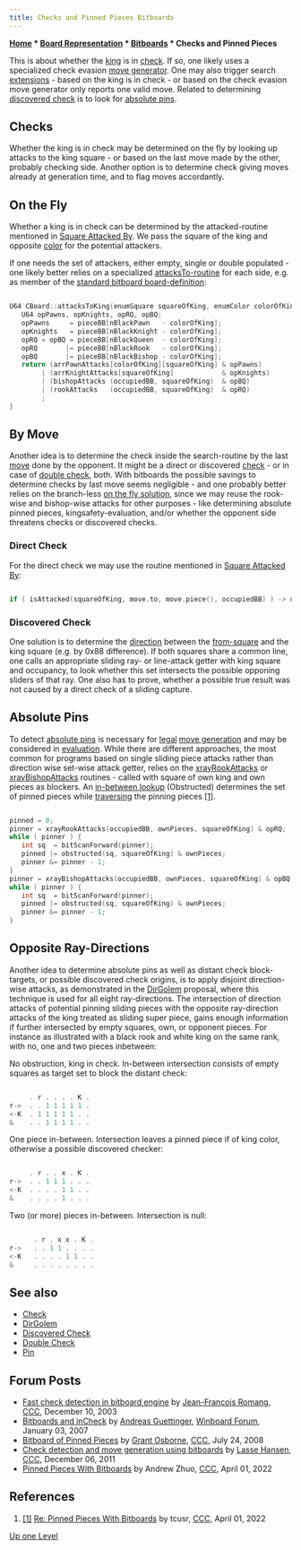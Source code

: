 ```yaml
---
title: Checks and Pinned Pieces Bitboards
---
```

**[Home](Home "Home") * [Board Representation](Board_Representation "Board Representation") * [Bitboards](Bitboards "Bitboards") * Checks and Pinned Pieces**

This is about whether the [king](King "King") is in [check](Check "Check"). If so, one likely uses a specialized check evasion [move generator](Move_Generation "Move Generation"). One may also trigger search [extensions](Extensions "Extensions") - based on the king is in check - or based on the check evasion move generator only reports one valid move. Related to determining [discovered check](Discovered_Check "Discovered Check") is to look for [absolute pins](Pin#AbsolutePin "Pin").

## Checks

Whether the king is in check may be determined on the fly by looking up attacks to the king square - or based on the last move made by the other, probably checking side. Another option is to determine check giving moves already at generation time, and to flag moves accordantly.

## On the Fly

Whether a king is in check can be determined by the attacked-routine mentioned in [Square Attacked By](Square_Attacked_By#AnyAttackBySide "Square Attacked By"). We pass the square of the king and opposite [color](Color "Color") for the potential attackers.

If one needs the set of attackers, either empty, single or double populated - one likely better relies on a specialized [attacksTo-routine](Square_Attacked_By#ByAllPieces "Square Attacked By") for each side, e.g. as member of the [standard bitboard board-definition](Bitboard_Board-Definition "Bitboard Board-Definition"):

```C++

U64 CBoard::attacksToKing(enumSquare squareOfKing, enumColor colorOfKing) {
   U64 opPawns, opKnights, opRQ, opBQ;
   opPawns     = pieceBB[nBlackPawn   - colorOfKing];
   opKnights   = pieceBB[nBlackKnight - colorOfKing];
   opRQ = opBQ = pieceBB[nBlackQueen  - colorOfKing];
   opRQ       |= pieceBB[nBlackRook   - colorOfKing];
   opBQ       |= pieceBB[nBlackBishop - colorOfKing];
   return (arrPawnAttacks[colorOfKing][squareOfKing] & opPawns)
        | (arrKnightAttacks[squareOfKing]            & opKnights)
        | (bishopAttacks (occupiedBB, squareOfKing)  & opBQ)
        | (rookAttacks   (occupiedBB, squareOfKing)  & opRQ)
        ;
}

```

## By Move

Another idea is to determine the check inside the search-routine by the last [move](Moves "Moves") done by the opponent. It might be a direct or discovered [check](Check "Check") - or in case of [double check](Double_Check "Double Check"), both. With bitboards the possible savings to determine checks by last move seems negligible - and one probably better relies on the branch-less [on the fly solution](</Checks_and_Pinned_Pieces_(Bitboards)#ChecksOnTheFly> "Checks and Pinned Pieces (Bitboards)"), since we may reuse the rook-wise and bishop-wise attacks for other purposes - like determining absolute pinned pieces, kingsafety-evaluation, and/or whether the opponent side threatens checks or discovered checks.

### Direct Check

For the direct check we may use the routine mentioned in [Square Attacked By](Square_Attacked_By#AttackedByPieceOnSquare "Square Attacked By"):

```C++

if ( isAttacked(squareOfKing, move.to, move.piece(), occupiedBB) ) -> direct check

```

### Discovered Check

One solution is to determine the [direction](Direction "Direction") between the [from-square](Origin_Square "Origin Square") and the king square (e.g. by 0x88 difference). If both squares share a common line, one calls an appropriate sliding ray- or line-attack getter with king square and occupancy, to look whether this set intersects the possible opponing sliders of that ray. One also has to prove, whether a possible true result was not caused by a direct check of a sliding capture.

## Absolute Pins

To detect [absolute pins](Pin#AbsolutePin "Pin") is necessary for [legal](Legal_Move "Legal Move") [move generation](Move_Generation "Move Generation") and may be considered in [evaluation](Evaluation "Evaluation"). While there are different approaches, the most common for programs based on single sliding piece attacks rather than direction wise set-wise attack getter, relies on the [xrayRookAttacks](</X-ray_Attacks_(Bitboards)#ModifyingOccupancy> "X-ray Attacks (Bitboards)") or [xrayBishopAttacks](</X-ray_Attacks_(Bitboards)#ModifyingOccupancy> "X-ray Attacks (Bitboards)") routines - called with square of own king and own pieces as blockers. An [in-between lookup](Square_Attacked_By#Obstructed "Square Attacked By") (Obstructed) determines the set of pinned pieces while [traversing](Bitboard_Serialization "Bitboard Serialization") the pinning pieces <a id="cite-note-1" href="#cite-ref-1">[1]</a>.

```C++

pinned = 0;
pinner = xrayRookAttacks(occupiedBB, ownPieces, squareOfKing) & opRQ;
while ( pinner ) {
   int sq  = bitScanForward(pinner);
   pinned |= obstructed(sq, squareOfKing) & ownPieces;
   pinner &= pinner - 1;
}
pinner = xrayBishopAttacks(occupiedBB, ownPieces, squareOfKing) & opBQ;
while ( pinner ) {
   int sq  = bitScanForward(pinner);
   pinned |= obstructed(sq, squareOfKing) & ownPieces;
   pinner &= pinner - 1;
}

```

## Opposite Ray-Directions

Another idea to determine absolute pins as well as distant check block-targets, or possible discovered check origins, is to apply disjoint direction-wise attacks, as demonstrated in the [DirGolem](DirGolem "DirGolem") proposal, where this technique is used for all eight ray-directions. The intersection of direction attacks of potential pinning sliding pieces with the opposite ray-direction attacks of the king treated as sliding super piece, gains enough information if further intersected by empty squares, own, or opponent pieces. For instance as illustrated with a black rook and white king on the same rank, with no, one and two pieces inbetween:

No obstruction, king in check. In-between intersection consists of empty squares as target set to block the distant check:

```C++

     . r . . . . K .     
r->  . . 1 1 1 1 1 .      
<-K  . 1 1 1 1 1 . .
&    . . 1 1 1 1 . .  

```

One piece in-between. Intersection leaves a pinned piece if of king color, otherwise a possible discovered checker:

```C++

     . r . . x . K .  
r->  . . 1 1 1 . . .             
<-K  . . . . 1 1 . .
&    . . . . 1 . . .

```

Two (or more) pieces in-between. Intersection is null:

```C++

      . r . x x . K .  
r->   . . 1 1 . . . .
<-K   . . . . 1 1 . .
&     . . . . . . . .   

```

## See also

- [Check](Check "Check")
- [DirGolem](DirGolem "DirGolem")
- [Discovered Check](Discovered_Check "Discovered Check")
- [Double Check](Double_Check "Double Check")
- [Pin](Pin "Pin")

## Forum Posts

- [Fast check detection in bitboard engine](https://www.stmintz.com/ccc/index.php?id=334869) by [Jean-Francois Romang](Jean-Francois_Romang "Jean-Francois Romang"), [CCC](CCC "CCC"), December 10, 2003
- [Bitboards and inCheck](http://www.open-aurec.com/wbforum/viewtopic.php?f=4&t=6064&p=29127) by [Andreas Guettinger](Andreas_Guettinger "Andreas Guettinger"), [Winboard Forum](Computer_Chess_Forums "Computer Chess Forums"), January 03, 2007
- [Bitboard of Pinned Pieces](http://www.talkchess.com/forum/viewtopic.php?t=22550) by [Grant Osborne](Grant_Osborne "Grant Osborne"), [CCC](CCC "CCC"), July 24, 2008
- [Check detection and move generation using bitboards](http://www.talkchess.com/forum/viewtopic.php?t=41351) by [Lasse Hansen](Lasse_Hansen "Lasse Hansen"), [CCC](CCC "CCC"), December 06, 2011
- [Pinned Pieces With Bitboards](https://www.talkchess.com/forum3/viewtopic.php?f=7&t=79617) by Andrew Zhuo, [CCC](CCC "CCC"), April 01, 2022

## References

1. <a id="cite-ref-1" href="#cite-note-1">[1]</a> [Re: Pinned Pieces With Bitboards](https://www.talkchess.com/forum3/viewtopic.php?f=7&t=79617&start=2) by tcusr, [CCC](CCC "CCC"), April 01, 2022

[Up one Level](Bitboards "Bitboards")

